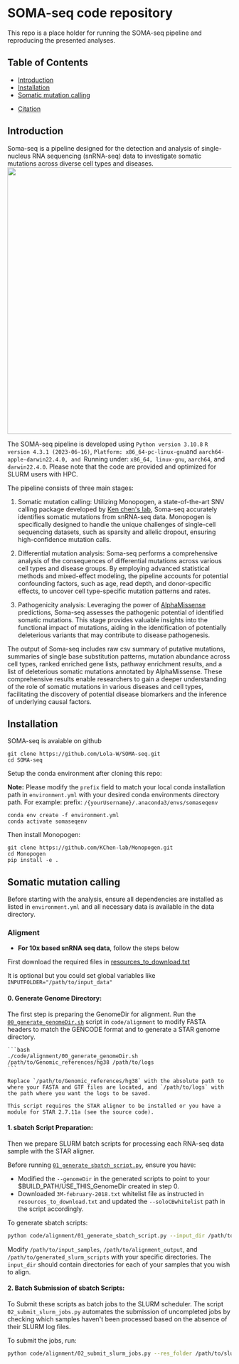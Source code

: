 # SOMA-seq code repository
This repo is a place holder for running the SOMA-seq pipeline and reproducing the presented analyses.

## Table of Contents

[//]: # 

* [Introduction](#introduction)
* [Installation](#installation)
* [Somatic mutation calling](#Somatic-mutation-calling)
<!-- * [Quick Start](#quick-start)
  * [Data preprocess](#data-preprocess)
  * [Germline SNV calling](#germline-snv-calling)
* [Germline SNV calling from snRNA-seq](#germline-snv-calling-from-snRNA-seq)
  * [variant calling](#variant-calling)
  * [genotyping accuracy evaluation](#genotyping-accuracy-evaluation)
  * [ancestry identification](#ancestry-identification)
* [Somatic SNV calling from scRNA-seq](#somatic-snv-calling-from-scrna-seq)
  * [preprocess](#preprocess)
  * [germline calling](#germline-calling)
  * [ld refinement on putative somatic SNVs](#ld-refinement-on-putative-somatic-SNVs)
* [FAQs](#faqs) -->
* [Citation](#citation)

[//]: # 

## Introduction
Soma-seq is a pipeline designed for the detection and analysis of single-nucleus RNA sequencing (snRNA-seq) data to investigate somatic mutations across diverse cell types and diseases. 
<image src="./resources/OverviewPipeline.png" width="600"> 

The SOMA-seq pipeline is developed using `Python version 3.10.8`
`R version 4.3.1 (2023-06-16)`, `Platform: x86_64-pc-linux-gnu`and `aarch64-apple-darwin22.4.0, and `Running under: `x86_64, linux-gnu`, `aarch64`, and `darwin22.4.0`. Please note that the code are provided and optimized for SLURM users with HPC.

The pipeline consists of three main stages:

1. Somatic mutation calling: Utilizing Monopogen, a state-of-the-art SNV calling package developed by [Ken chen's lab](https://www.mdanderson.org/research/departments-labs-institutes/labs/ken-chen-laboratory.html), Soma-seq accurately identifies somatic mutations from snRNA-seq data. Monopogen is specifically designed to handle the unique challenges of single-cell sequencing datasets, such as sparsity and allelic dropout, ensuring high-confidence mutation calls.

2. Differential mutation analysis: Soma-seq performs a comprehensive analysis of the consequences of differential mutations across various cell types and disease groups. By employing advanced statistical methods and mixed-effect modeling, the pipeline accounts for potential confounding factors, such as age, read depth, and donor-specific effects, to uncover cell type-specific mutation patterns and rates.

3. Pathogenicity analysis: Leveraging the power of [AlphaMissense](https://www.science.org/doi/10.1126/science.adg7492) predictions, Soma-seq assesses the pathogenic potential of identified somatic mutations. This stage provides valuable insights into the functional impact of mutations, aiding in the identification of potentially deleterious variants that may contribute to disease pathogenesis.

The output of Soma-seq includes raw csv summary of putative mutations, summaries of single base substitution patterns, mutation abundance across cell types, ranked enriched gene lists, pathway enrichment results, and a list of deleterious somatic mutations annotated by AlphaMissense. These comprehensive results enable researchers to gain a deeper understanding of the role of somatic mutations in various diseases and cell types, facilitating the discovery of potential disease biomarkers and the inference of underlying causal factors.

## Installation
SOMA-seq is avaiable on github
```
git clone https://github.com/Lola-W/SOMA-seq.git
cd SOMA-seq
```
Setup the conda environment after cloning this repo:

**Note:** Please modify the `prefix` field to match your local conda installation path in `environment.yml` with your desired conda environments directory path. For example:
prefix: `/{yourUsername}/.anaconda3/envs/somaseqenv`
```
conda env create -f environment.yml
conda activate somaseqenv
```
Then install Monopogen:
```
git clone https://github.com/KChen-lab/Monopogen.git
cd Monopogen 
pip install -e .
```

## Somatic mutation calling ##
Before starting with the analysis, ensure all dependencies are installed as listed in `environment.yml` and all necessary data is available in the data directory.

### Aligment
* **For 10x based snRNA seq data**, follow the steps below

First download the required files in [resources_to_download.txt](resources/resources_to_download.txt)

It is optional but you could set global variables like `INPUTFOLDER="/path/to/input_data"`

#### 0. **Generate Genome Directory**: 

The first step is preparing the GenomeDir for alignment. Run the [`00_generate_genomeDir.sh`](code/alignment/00_generate_genomeDir.sh) script in `code/alignment` to modify FASTA headers to match the GENCODE format and to generate a STAR genome directory.

    ```bash
    ./code/alignment/00_generate_genomeDir.sh /path/to/Genomic_references/hg38 /path/to/logs
    ```

    Replace `/path/to/Genomic_references/hg38` with the absolute path to where your FASTA and GTF files are located, and `/path/to/logs` with the path where you want the logs to be saved.

    This script requires the STAR aligner to be installed or you have a module for STAR 2.7.11a (see the source code).

#### 1. **sbatch Script Preparation**:

Then we prepare SLURM batch scripts for processing each RNA-seq data sample with the STAR aligner. 

Before running [`01_generate_sbatch_script.py`](code/alignment/01_generate_sbatch_script.py), ensure you have:
- Modified the `--genomeDir` in the generated scripts to point to your $BUILD_PATH/USE_THIS_GenomeDir created in step 0.
- Downloaded `3M-february-2018.txt` whitelist file as instructed in `resources_to_download.txt` and updated the `--soloCBwhitelist` path in the script accordingly.

To generate sbatch scripts:

```bash
python code/alignment/01_generate_sbatch_script.py --input_dir /path/to/input_samples --output_dir /path/to/alignment_output --slurm_scripts_dir /path/to/generated_slurm_scripts
```

Modify `/path/to/input_samples`, `/path/to/alignment_output`, and `/path/to/generated_slurm_scripts` with your specific directories. The `input_dir` should contain directories for each of your samples that you wish to align.

#### 2. **Batch Submission of sbatch Scripts**:

To Submit these scripts as batch jobs to the SLURM scheduler. The script `02_submit_slurm_jobs.py` automates the submission of uncompleted jobs by checking which samples haven't been processed based on the absence of their SLURM log files.

To submit the jobs, run:

```bash
python code/alignment/02_submit_slurm_jobs.py --res_folder /path/to/slurm_logs --input_folder /path/to/input_data --slurm_scripts_dir /path/to/slurm_scripts
```
